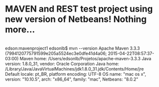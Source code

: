 MAVEN and REST test project using new version of Netbeans! Nothing more... 
=========

<br />
edson:mavenproject1 edsonlb$ mvn --version
Apache Maven 3.3.3 (7994120775791599e205a5524ec3e0dfe41d4a06; 2015-04-22T08:57:37-03:00)
Maven home: /Users/edsonlb/Projetos/apache-maven-3.3.3
Java version: 1.8.0_31, vendor: Oracle Corporation
Java home: /Library/Java/JavaVirtualMachines/jdk1.8.0_31.jdk/Contents/Home/jre
Default locale: pt_BR, platform encoding: UTF-8
OS name: "mac os x", version: "10.10.5", arch: "x86_64", family: "mac", Netbeans: "8.0.2"